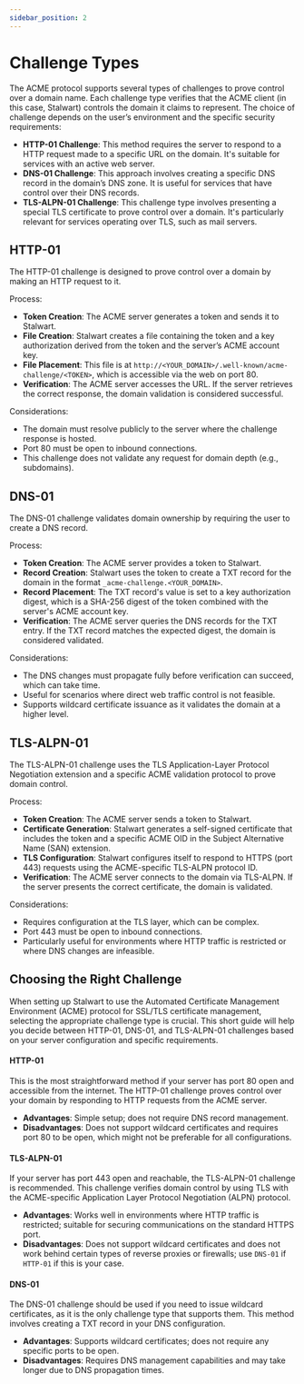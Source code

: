 ```yaml
---
sidebar_position: 2
---
```


# Challenge Types

The ACME protocol supports several types of challenges to prove control over a domain name. Each challenge type verifies that the ACME client (in this case, Stalwart) controls the domain it claims to represent. The choice of challenge depends on the user’s environment and the specific security requirements:

- **HTTP-01 Challenge**: This method requires the server to respond to a HTTP request made to a specific URL on the domain. It's suitable for services with an active web server.
- **DNS-01 Challenge**: This approach involves creating a specific DNS record in the domain’s DNS zone. It is useful for services that have control over their DNS records.
- **TLS-ALPN-01 Challenge**: This challenge type involves presenting a special TLS certificate to prove control over a domain. It's particularly relevant for services operating over TLS, such as mail servers.

## HTTP-01

The HTTP-01 challenge is designed to prove control over a domain by making an HTTP request to it.

Process:

- **Token Creation**: The ACME server generates a token and sends it to Stalwart.
- **File Creation**: Stalwart creates a file containing the token and a key authorization derived from the token and the server’s ACME account key.
- **File Placement**: This file is at `http://<YOUR_DOMAIN>/.well-known/acme-challenge/<TOKEN>`, which is accessible via the web on port 80.
- **Verification**: The ACME server accesses the URL. If the server retrieves the correct response, the domain validation is considered successful.

Considerations:

- The domain must resolve publicly to the server where the challenge response is hosted.
- Port 80 must be open to inbound connections.
- This challenge does not validate any request for domain depth (e.g., subdomains).

## DNS-01

The DNS-01 challenge validates domain ownership by requiring the user to create a DNS record.

Process:

- **Token Creation**: The ACME server provides a token to Stalwart.
- **Record Creation**: Stalwart uses the token to create a TXT record for the domain in the format `_acme-challenge.<YOUR_DOMAIN>`.
- **Record Placement**: The TXT record's value is set to a key authorization digest, which is a SHA-256 digest of the token combined with the server's ACME account key.
- **Verification**: The ACME server queries the DNS records for the TXT entry. If the TXT record matches the expected digest, the domain is considered validated.

Considerations:

- The DNS changes must propagate fully before verification can succeed, which can take time.
- Useful for scenarios where direct web traffic control is not feasible.
- Supports wildcard certificate issuance as it validates the domain at a higher level.

## TLS-ALPN-01

The TLS-ALPN-01 challenge uses the TLS Application-Layer Protocol Negotiation extension and a specific ACME validation protocol to prove domain control.

Process:

- **Token Creation**: The ACME server sends a token to Stalwart.
- **Certificate Generation**: Stalwart generates a self-signed certificate that includes the token and a specific ACME OID in the Subject Alternative Name (SAN) extension.
- **TLS Configuration**: Stalwart configures itself to respond to HTTPS (port 443) requests using the ACME-specific TLS-ALPN protocol ID.
- **Verification**: The ACME server connects to the domain via TLS-ALPN. If the server presents the correct certificate, the domain is validated.

Considerations:

- Requires configuration at the TLS layer, which can be complex.
- Port 443 must be open to inbound connections.
- Particularly useful for environments where HTTP traffic is restricted or where DNS changes are infeasible.

## Choosing the Right Challenge

When setting up Stalwart to use the Automated Certificate Management Environment (ACME) protocol for SSL/TLS certificate management, selecting the appropriate challenge type is crucial. This short guide will help you decide between HTTP-01, DNS-01, and TLS-ALPN-01 challenges based on your server configuration and specific requirements.

#### HTTP-01
This is the most straightforward method if your server has port 80 open and accessible from the internet. The HTTP-01 challenge proves control over your domain by responding to HTTP requests from the ACME server.
  
- **Advantages**: Simple setup; does not require DNS record management.
- **Disadvantages**: Does not support wildcard certificates and requires port 80 to be open, which might not be preferable for all configurations.

#### TLS-ALPN-01

If your server has port 443 open and reachable, the TLS-ALPN-01 challenge is recommended. This challenge verifies domain control by using TLS with the ACME-specific Application Layer Protocol Negotiation (ALPN) protocol.

- **Advantages**: Works well in environments where HTTP traffic is restricted; suitable for securing communications on the standard HTTPS port.
- **Disadvantages**: Does not support wildcard certificates and does not work behind certain types of reverse proxies or firewalls; use `DNS-01` if `HTTP-01` if this is your case.

#### DNS-01

The DNS-01 challenge should be used if you need to issue wildcard certificates, as it is the only challenge type that supports them. This method involves creating a TXT record in your DNS configuration.

- **Advantages**: Supports wildcard certificates; does not require any specific ports to be open.
- **Disadvantages**: Requires DNS management capabilities and may take longer due to DNS propagation times.

